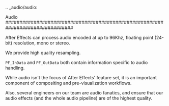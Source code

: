 .. _audio/audio:

Audio
################################################################################

After Effects can process audio encoded at up to 96Khz, floating point (24-bit) resolution, mono or stereo.

We provide high quality resampling.

``PF_InData`` and ``PF_OutData`` both contain information specific to audio handling.

While audio isn't the focus of After Effects' feature set, it is an important component of compositing and pre-visualization workflows.

Also, several engineers on our team are audio fanatics, and ensure that our audio effects (and the whole audio pipeline) are of the highest quality.
